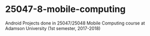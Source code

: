 # 25047-8-mobile-computing
Android Projects done in 25047/25048 Mobile Computing course at Adamson University (1st semester, 2017-2018)

